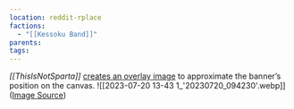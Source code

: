 ```yaml
---
location: reddit-rplace
factions:
  - "[[Kessoku Band]]"
parents: 
tags: 
---
```

*[[ThisIsNotSparta]]* [creates an overlay image](https://discord.com/channels/1093664259273130084/1131230952119615600/1131582113502740540) to approximate the banner’s position on the canvas.
![[2023-07-20 13-43 1_'20230720_094230'.webp]]
([Image Source](https://discord.com/channels/1093664259273130084/1131230952119615600/1131582113502740540))
